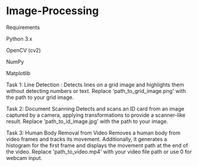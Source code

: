 # Image-Processing
Requirements

Python 3.x

OpenCV (cv2)

NumPy

Matplotlib

Task 1: Line Detection : Detects lines on a grid image and highlights them without detecting numbers or text.
Replace 'path_to_grid_image.png' with the path to your grid image.


Task 2: Document Scanning
Detects and scans an ID card from an image captured by a camera, applying transformations to provide a scanner-like result.
Replace 'path_to_id_image.jpg' with the path to your image.

Task 3: Human Body Removal from Video
Removes a human body from video frames and tracks its movement. Additionally, it generates a histogram for the first frame and displays the movement path at the end of the video.
Replace 'path_to_video.mp4' with your video file path or use 0 for webcam input.



